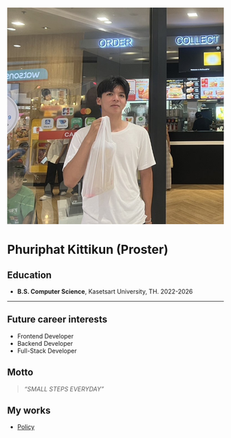 ![Phuriphat's picture](/images//self-portrait.jpg)

# Phuriphat Kittikun (Proster)

## Education

- **B.S. Computer Science**, Kasetsart University, TH. 2022-2026

---

## Future career interests

- Frontend Developer
- Backend Developer
- Full-Stack Developer

## Motto

> _“SMALL STEPS EVERYDAY”_

## My works

- [Policy](https://prxsss.github.io/policy)
